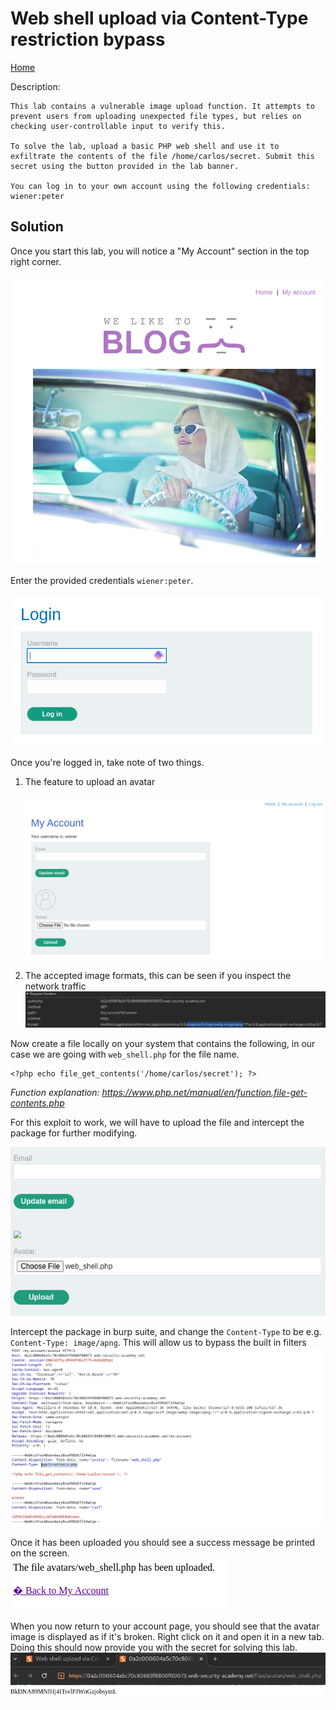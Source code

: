 # Web shell upload via Content-Type restriction bypass
<a href="{{ site.url }}{{ site.baseurl }}"> Home</a>


Description:
```
This lab contains a vulnerable image upload function. It attempts to prevent users from uploading unexpected file types, but relies on checking user-controllable input to verify this.

To solve the lab, upload a basic PHP web shell and use it to exfiltrate the contents of the file /home/carlos/secret. Submit this secret using the button provided in the lab banner.

You can log in to your own account using the following credentials: wiener:peter 
```

## Solution
Once you start this lab, you will notice a "My Account" section in the top right corner.<br><br>
![image](https://github.com/CrestFallenTurtle/state-of-mind/blob/main/pictures/web_security_academy/file_upload/landing_page.png?raw=true)

Enter the provided credentials ``wiener:peter``.<br><br>
![image](https://github.com/CrestFallenTurtle/state-of-mind/blob/main/pictures/web_security_academy/file_upload/my_account.png?raw=true)

Once you're logged in, take note of two things.
1. The feature to upload an avatar<br><br>
![image](https://github.com/CrestFallenTurtle/state-of-mind/blob/main/pictures/web_security_academy/file_upload/logged_in.png?raw=true)

2. The accepted image formats, this can be seen if you inspect the network traffic
![image](https://github.com/CrestFallenTurtle/state-of-mind/blob/main/pictures/web_security_academy/file_upload/accepted_file_formats.png?raw=true)

Now create a file locally on your system that contains the following, in our case we are going with `web_shell.php` for the file name.
```
<?php echo file_get_contents('/home/carlos/secret'); ?>
```
<i>Function explanation: https://www.php.net/manual/en/function.file-get-contents.php</i>

For this exploit to work, we will have to upload the file and intercept the package for further modifying.

![image](https://github.com/CrestFallenTurtle/state-of-mind/blob/main/pictures/web_security_academy/file_upload/new_upload.png?raw=true)

Intercept the package in burp suite, and change the `Content-Type` to be e.g. `Content-Type: image/apng`. This will allow us to bypass the built in filters
![image](https://github.com/CrestFallenTurtle/state-of-mind/blob/main/pictures/web_security_academy/file_upload/intercepted_package.png?raw=true)

Once it has been uploaded you should see a success message be printed on the screen.<br/>
![image](https://github.com/CrestFallenTurtle/state-of-mind/blob/main/pictures/web_security_academy/file_upload/web_shell_uploaded.png?raw=true)

When you now return to your account page, you should see that the avatar image is displayed as if it's broken. Right click on it and open it in a new tab.
Doing this should now provide you with the secret for solving this lab.
![image](https://github.com/CrestFallenTurtle/state-of-mind/blob/main/pictures/web_security_academy/file_upload/secret_obtained.png?raw=true) 
